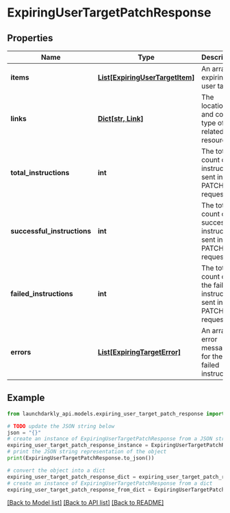 # ExpiringUserTargetPatchResponse


## Properties

Name | Type | Description | Notes
------------ | ------------- | ------------- | -------------
**items** | [**List[ExpiringUserTargetItem]**](ExpiringUserTargetItem.md) | An array of expiring user targets | 
**links** | [**Dict[str, Link]**](Link.md) | The location and content type of related resources | [optional] 
**total_instructions** | **int** | The total count of instructions sent in the PATCH request | [optional] 
**successful_instructions** | **int** | The total count of successful instructions sent in the PATCH request | [optional] 
**failed_instructions** | **int** | The total count of the failed instructions sent in the PATCH request | [optional] 
**errors** | [**List[ExpiringTargetError]**](ExpiringTargetError.md) | An array of error messages for the failed instructions | [optional] 

## Example

```python
from launchdarkly_api.models.expiring_user_target_patch_response import ExpiringUserTargetPatchResponse

# TODO update the JSON string below
json = "{}"
# create an instance of ExpiringUserTargetPatchResponse from a JSON string
expiring_user_target_patch_response_instance = ExpiringUserTargetPatchResponse.from_json(json)
# print the JSON string representation of the object
print(ExpiringUserTargetPatchResponse.to_json())

# convert the object into a dict
expiring_user_target_patch_response_dict = expiring_user_target_patch_response_instance.to_dict()
# create an instance of ExpiringUserTargetPatchResponse from a dict
expiring_user_target_patch_response_from_dict = ExpiringUserTargetPatchResponse.from_dict(expiring_user_target_patch_response_dict)
```
[[Back to Model list]](../README.md#documentation-for-models) [[Back to API list]](../README.md#documentation-for-api-endpoints) [[Back to README]](../README.md)


